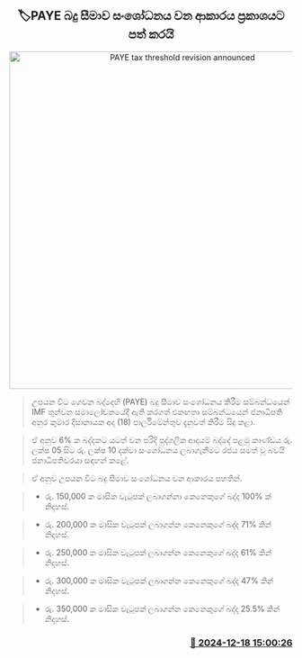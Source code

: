 <p align='center'><b><h2 align='center' title='PAYE tax threshold revision announced'>🏷PAYE බදු සීමාව සංශෝධනය වන ආකාරය ප්‍රකාශයට පත් කරයි</h2></b></p>
<p align='center'><img src='https://helakuru.sgp1.cdn.digitaloceanspaces.com/esana/images/lib/tax[1].jpg' width='600' alt='PAYE tax threshold revision announced'></p>

> උපයන විට ගෙවන බද්දෙහි (PAYE) බදු සීමාව සංශෝධනය කිරීම සම්බන්ධයෙන් IMF තුන්වන සමාලෝචනයේදී ඇති කරගත් එකඟතා සම්බන්ධයෙන් ජනාධිපති අනුර කුමාර දිසානායක අද (18) පාර්ලිමේන්තුව දැනුවත් කිරීම සිදු කළා.

> ඒ අනුව 6% ක බද්දකට යටත් වන පරිදි පුද්ගලික ආදායම් බද්දේ පළමු කාණ්ඩය රු. ලක්ෂ 05 සිට රු. ලක්ෂ 10 දක්වා සංශෝධනය ලබාගැනීමට රජය සමත් වූ බවයි ජනාධිපතිවරයා සඳහන් කළේ.

> ඒ අනුව උපයන විට බදු සීමාව සංශෝධනය වන ආකාරය පහතින්.

> - රු. 150,000 ක මාසික වැටුපක් ලබාගන්නා කෙනෙකුගේ බද්ද 100% ක් නිදහස්.

> - රු. 200,000 ක මාසික වැටුපක් ලබාගන්න කෙනෙකුගේ බද්ද 71% කින් නිදහස්.

> - රු. 250,000 ක මාසික වැටුපක් ලබාගන්න කෙනෙකුගේ බද්ද 61% කින් නිදහස්.

> - රු. 300,000 ක මාසික වැටුපක් ලබාගන්න කෙනෙකුගේ බද්ද 47% කින් නිදහස්.

> - රු. 350,000 ක මාසික වැටුපක් ලබාගන්න කෙනෙකුගේ බද්ද 25.5% කින් නිදහස්.



<h3 align='right'><a href='https://www.helakuru.lk/esana/p/105987/'>📅 2024-12-18 15:00:26</a></h3>

